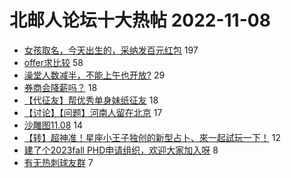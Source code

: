 # 北邮人论坛十大热帖 2022-11-08

- [女孩取名，今天出生的，采纳发百元红包](https://bbs.byr.cn/article/Feeling/3195280) 197
- [offer求比较](https://bbs.byr.cn/article/Job/2175267) 58
- [澡堂人数减半，不能上午也开放?](https://bbs.byr.cn/article/Talking/6370215) 29
- [券商会降薪吗？](https://bbs.byr.cn/article/WorkLife/1192918) 18
- [【代征友】帮优秀单身妹纸征友](https://bbs.byr.cn/article/Friends/2032714) 18
- [【讨论】【问题】河南人留在北京](https://bbs.byr.cn/article/Henan/390805) 17
- [沙雕图11.08](https://bbs.byr.cn/article/Picture/3332521) 14
- [【转】超神准！星座小王子独创的新型占卜、來一起試玩一下！](https://bbs.byr.cn/article/Constellations/326533) 12
- [建了个2023fall PHD申请组织，欢迎大家加入呀](https://bbs.byr.cn/article/GoAbroad/383370) 8
- [有无热刺球友群](https://bbs.byr.cn/article/Football/810049886) 7


